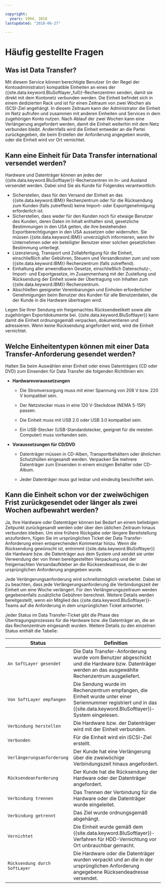 ```yaml
---

copyright:
  years: 1994, 2018
lastupdated: "2018-06-27"

---
```



# Häufig gestellte Fragen

## Was ist Data Transfer?

Mit diesem Service können berechtigte Benutzer (in der Regel der Kontoadministrator) kompatible Einheiten an eines der {{site.data.keyword.BluSoftlayer_full}}-Rechenzentren senden, damit sie direkt mit dem Kontonetz verbunden werden. Die Einheit befindet sich in einem dedizierten Rack und ist für einen Zeitraum von zwei Wochen als iSCSI-Ziel angehängt. In diesem Zeitraum kann der Administrator die Einheit im Netz aufrufen und zusammen mit anderen Einheiten und Services in dem zugehörigen Konto nutzen. Nach Ablauf der zwei Wochen kann eine Verlängerung angefordert werden, damit die Einheit weiterhin mit dem Netz verbunden bleibt. Andernfalls wird die Einheit entweder an die Partei zurückgegeben, die beim Erstellen der Anforderung angegeben wurde, oder die Einheit wird vor Ort vernichtet.

## Kann eine Einheit für Data Transfer international versendet werden?

Hardware und Datenträger können an jedes der {{site.data.keyword.BluSoftlayer}}-Rechenzentren im In- und Ausland versendet werden. Dabei sind Sie als Kunde für Folgendes verantwortlich:

- Sicherstellen, dass für den Versand der Einheit an das {{site.data.keyword.IBM}} Rechenzentrum oder für die Rücksendung zum Kunden (falls zutreffend) keine Import- oder Exportgenehmigung erforderlich ist.
- Sicherstellen, dass weder für den Kunden noch für etwaige Benutzer des Kunden, deren Daten im Inhalt enthalten sind, gesetzliche Bestimmungen in den USA gelten, die ihre bestehenden Exportberechtigungen in den USA aussetzen oder widerrufen. Sie müssen {{site.data.keyword.IBM}} unverzüglich informieren, wenn Ihr Unternehmen oder ein beteiligter Benutzer einer solchen gesetzlichen Bestimmung unterliegt.
- Lizenzierung, Transport und Zollabfertigung für die Einheit, einschließlich aller Gebühren, Steuern und Versandkosten zum und vom {{site.data.keyword.IBM}} Rechenzentrum (falls zutreffend).
- Einhaltung aller anwendbaren Gesetze, einschließlich Datenschutz-, Import- und Exportgesetze, im Zusammenhang mit der Zustellung und Rücksendung der Einheit sowie der Übertragung von Inhalten zum {{site.data.keyword.IBM}} Rechenzentrum.
- Abschließen geeigneter Vereinbarungen und Einholen erforderlicher Genehmigungen beim Benutzer des Kunden für alle Benutzerdaten, die der Kunde in die Hardware übertragen wird.

Legen Sie Ihrer Sendung ein freigemachtes Rücksendeetikett sowie alle zugehörigen Exportdokumente bei. {{site.data.keyword.BluSoftlayer}} kann damit die Einheit ordnungsgemäß verpacken, dokumentieren und adressieren. Wenn keine Rücksendung angefordert wird, wird die Einheit vernichtet.


## Welche Einheitentypen können mit einer Data Transfer-Anforderung gesendet werden?
Halten Sie beim Auswählen einer Einheit oder eines Datenträgers (CD oder DVD) zum Einsenden für Data Transfer die folgenden Richtlinien ein:

- **Hardwarevoraussetzungen**

   - Die Stromversorgung muss mit einer Spannung von 208 V bzw. 220 V kompatibel sein.

   - Der Netzstecker muss in eine 120 V-Steckdose (NEMA 5-15P) passen.

   - Die Einheit muss mit USB 2.0 oder USB 3.0 kompatibel sein.

   - Ein USB-Stecker (USB-Standardstecker, geeignet für die meisten Computer) muss vorhanden sein.

- **Voraussetzungen für CD/DVD**

   - Datenträger müssen in CD-Alben, Transportbehältern oder ähnlichen Schutzhüllen eingesandt werden. Verpacken Sie mehrere Datenträger zum Einsenden in einem einzigen Behälter oder CD-Album.

   - Jeder Datenträger muss gut lesbar und eindeutig beschriftet sein.

## Kann die Einheit schon vor der zweiwöchigen Frist zurückgesendet oder länger als zwei Wochen aufbewahrt werden?

Ja, Ihre Hardware oder Datenträger können bei Bedarf an einem beliebigen Zeitpunkt zurückgesandt werden oder über den üblichen Zeitraum hinaus verbunden bleiben. Um eine frühere Rückgabe oder längere Bereitstellung anzufordern, fügen Sie im ursprünglichen Ticket der Data Transfer-Anforderung einen entsprechenden Kommentar hinzu. Wenn die Rücksendung gewünscht ist, entnimmt {{site.data.keyword.BluSoftlayer}} die Hardware bzw. die Datenträger aus dem System und sendet sie unter Verwendung der von Ihnen bereitgestellten Verpackung und der freigemachten Versandaufkleber an die Rücksendeadresse, die in der ursprünglichen Anforderung angegeben wurde.

Jede Verlängerungsanforderung wird schnellstmöglich verarbeitet. Dabei ist zu beachten, dass jede Verlängerungsanforderung die Verbindungszeit der Einheit um eine Woche verlängert. Für den Verlängerungszeitraum werden gegebenenfalls zusätzliche Gebühren berechnet. Weitere Details werden bereitgestellt, wenn ein Mitglied des {{site.data.keyword.BluSoftlayer}}-Teams auf die Anforderung in dem ursprünglichen Ticket antwortet.

Jeder Status im Data Transfer-Ticket gibt die Phase des Übertragungsprozesses für die Hardware bzw. die Datenträger an, die an das Rechenzentrum eingesandt wurden. Weitere Details zu den einzelnen Status enthält die Tabelle:

|Status 	| Definition |
|---------| -----------|
|`An SoftLayer gesendet` |Die Data Transfer-Anforderung wurde vom Benutzer abgeschickt und die Hardware bzw. Datenträger werden an das ausgewählte Rechenzentrum ausgeliefert.|
|`Von SoftLayer empfangen` |	Die Sendung wurde im Rechenzentrum empfangen, die Einheit wurde unter einer Seriennummer registriert und in das {{site.data.keyword.BluSoftlayer}}-System eingelesen.|
|`Verbindung herstellen` |	Die Hardware bzw. der Datenträger wird mit der Einheit verbunden.|
|`Verbunden` |	Für die Einheit wird ein iSCSI-Ziel erstellt.|
|`Verlängerungsanforderung ` |Der Kunde hat eine Verlängerung über die zweiwöchige Verbindungszeit hinaus angefordert.|
|`Rücksendeanforderung ` |Der Kunde hat die Rücksendung der Hardware oder der Datenträger angefordert.|
|`Verbindung trennen` |	Das Trennen der Verbindung für die Hardware oder die Datenträger wurde eingeleitet.|
|`Verbindung getrennt` |	Das Ziel wurde ordnungsgemäß abgehängt.|
|`Vernichtet` |Die Einheit wurde gemäß dem {{site.data.keyword.BluSoftlayer}}-Verfahren für HDD-Vernichtung vor Ort unbrauchbar gemacht.|
|`Rücksendung durch SoftLayer` |	Die Hardware oder die Datenträger wurden verpackt und an die in der ursprünglichen Anforderung angegebene Rücksendeadresse versendet.|
